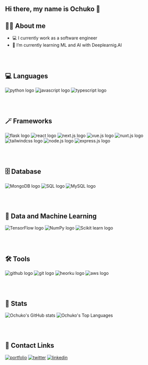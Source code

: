 ## Hi there, my name is Ochuko 👋

## 🙋‍♂️ About me 
- 💻 I currently work as a software engineer
- 🌱 I’m currently learning ML and AI with Deeplearnig.AI 

<br/><br/>

## 💻 Languages
![python logo](https://img.icons8.com/color/48/000000/python.png)
![javascript logo](https://img.icons8.com/color/48/000000/javascript.png)
![typescript logo](https://img.icons8.com/color/48/000000/typescript.png)

<br/><br/>

## 🪄 Frameworks
![flask logo](https://img.icons8.com/color/48/000000/flask.png)
![react logo](https://user-images.githubusercontent.com/48949356/192256098-0e399d34-2dae-4b4d-a522-6b54fdeea543.png)
![next.js logo](https://img.icons8.com/color/48/000000/nextjs.png)
![vue.js logo](https://img.icons8.com/color/48/000000/vue-js.png)
![nuxt.js logo](https://user-images.githubusercontent.com/48949356/192256466-3da74907-c798-49d1-863b-6ef27ed65821.png)
![tailwindcss logo](https://img.icons8.com/color/48/000000/tailwindcss.png)
![node.js logo](https://img.icons8.com/color/48/000000/nodejs.png)
![express.js logo](https://img.icons8.com/color/48/000000/express-js.png)

<br/><br/>

## 🗄️ Database
![MongoDB logo](https://img.icons8.com/color/48/000000/mongodb.png)
![SQL logo](https://img.icons8.com/color/48/000000/sql.png)
![MySQL logo](https://img.icons8.com/color/48/000000/mysql.png)

<br/><br/>

## 🤖 Data and Machine Learning
![TensorFlow logo](https://img.icons8.com/color/48/000000/tensorflow.png)
![NumPy logo](https://img.icons8.com/color/48/000000/numpy.png)
![Scikit learn logo](https://user-images.githubusercontent.com/48949356/192256857-56154219-72d7-43bb-8b29-8de2b8bb9925.png)

<br/><br/>

## 🛠️ Tools
![github logo](https://img.icons8.com/color/48/000000/github.png)
![git logo](https://img.icons8.com/color/48/000000/git.png)
![heorku logo](https://img.icons8.com/color/48/000000/heroku.png)
![aws logo](https://user-images.githubusercontent.com/48949356/192258067-71d4f445-7395-4364-b747-258bbf64448d.png)

<br/><br/>

 ## 🚀 Stats
![Ochuko's GitHub stats](https://github-readme-stats.vercel.app/api?username=pedoch&show_icons=true&theme=onedark&count_private=true&hide=issues,contribs)
<img alt="Ochuko's Top Languages" src="https://github-readme-stats.vercel.app/api/top-langs/?username=pedoch&langs_count=8&count_private=true&layout=compact&theme=react&hide_border=true&bg_color=0D1117" />

<br/><br/>

## 🔗 Contact Links
[![portfolio](https://img.shields.io/badge/my_portfolio-000?style=for-the-badge&logo=ko-fi&logoColor=white)](https://pedoch.netlify.app/)
[![twitter](https://img.shields.io/badge/twitter-1DA1F2?style=for-the-badge&logo=twitter&logoColor=white)](https://twitter.com/deltanboi)
[![linkedin](https://img.shields.io/badge/linkedin-0A66C2?style=for-the-badge&logo=linkedin&logoColor=white)](https://www.linkedin.com/in/ogheneochuko-pedro-3ba431168/)

<!--
**pedoch/pedoch** is a ✨ _special_ ✨ repository because its `README.md` (this file) appears on your GitHub profile.

Here are some ideas to get you started:

- 🔭 I’m currently working on ...
- 🌱 I’m currently learning ...
- 👯 I’m looking to collaborate on ...
- 🤔 I’m looking for help with ...
- 💬 Ask me about ...
- 📫 How to reach me: ...
- 😄 Pronouns: ...
- ⚡ Fun fact: ...
-->
